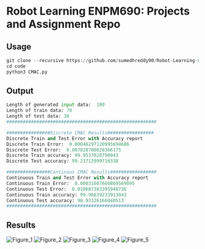 # Robot Learning ENPM690: Projects and Assignment Repo

## Usage
```python
git clone --recursive https://github.com/sumedhreddy90/Robot-Learning-690.git
cd code
python3 CMAC.py 
```
## Output
```python
Length of generated input data:  100
Length of train data: 70
Length of test data: 30
#######################################################

################Discrete CMAC Results#################
Discrete Train and Test Error with Accuracy report
Discrete Train Error:  0.00046297120995694686
Discrete Test Error:  0.007828700028366175
Discrete Train accuracy: 99.9537028790043
Discrete Test accuracy: 99.21712999716338

################Continous CMAC Results#################
Continuous Train and Test Error with Accuracy report
Continuous Train Error:  0.00031607660869569095
Continuous Test Error:  0.010687383395948736
Continuous Train accuracy: 99.96839233913043
Continuous Test accuracy: 98.93126166040513
#######################################################
```
## Results
![Figure_1](https://user-images.githubusercontent.com/24978535/154541248-59f66012-d202-44d0-ae1e-781455119be6.png)
![Figure_2](https://user-images.githubusercontent.com/24978535/154541262-50528a07-667e-400a-bc9b-0a9d56175d97.png)
![Figure_3](https://user-images.githubusercontent.com/24978535/154541266-1cce515f-0143-423a-91a4-de54b7251bf9.png)
![Figure_4](https://user-images.githubusercontent.com/24978535/154541276-ab541fa2-d593-45a4-81cc-9c0ae34ce036.png)
![Figure_5](https://user-images.githubusercontent.com/24978535/154541289-3cf35cf8-eba6-4737-ab59-1d99e007fe9b.png)
